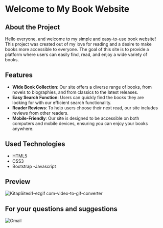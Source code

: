 
# Welcome to My Book Website

## About the Project

Hello everyone, and welcome to my simple and easy-to-use book website! This project was created out of my love for reading and a desire to make books more accessible to everyone. The goal of this site is to provide a platform where users can easily find, read, and enjoy a wide variety of books.

## Features

- **Wide Book Collection**: Our site offers a diverse range of books, from novels to biographies, and from classics to the latest releases.
- **Easy Search Function**: Users can quickly find the books they are looking for with our efficient search functionality.
- **Reader Reviews**: To help users choose their next read, our site includes reviews from other readers.
- **Mobile-Friendly**: Our site is designed to be accessible on both computers and mobile devices, ensuring you can enjoy your books anywhere.

## Used Technologies
- HTML5
- CSS3 
- Bootstrap
-Javascript

## Preview
![KitapSitesi1-ezgif com-video-to-gif-converter](https://github.com/MehmetPolat20/booksite/assets/150278524/ce50b0e9-d097-4c5c-aecf-9f80fa631b62)

## For your questions and suggestions
<a href="mailto:mehmet.polat2035@gmail.com" target="_blank" style="text-decoration: none;">
    <img src="https://img.shields.io/badge/Gmail-D14836.svg?style=for-the-badge&logo=Gmail&logoColor=white" alt="Gmail">
</a>

